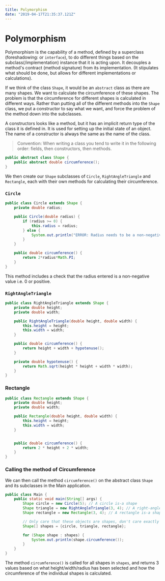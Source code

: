 ```yaml
---
title: Polymorphism
date: "2019-04-17T21:35:37.121Z"
---
```


# Polymorphism

Polymorphism is the capability of a method, defined by a superclass (foreshadowing: or `interface`), to do different things based on the subclass(/implementation) instance that it is acting upon. It decouples a method's contract (method signature) from its implementation. (It stipulates what should be done, but allows for different implementations or calculations).

If we think of the class `Shape`, it would be an `abstract` class as there are many shapes. We want to calculate the circumference of these shapes. The problem is that the circumference for different shapes is calculated in different ways. Rather than putting all of the different methods into the `Shape` class, we put a constructor to say what we want, and force the problem of the method down into the subclasses.

A constructors looks like a method, but it has an implicit return type of the class it is defined in. It is used for setting up the initial state of an object. The name of a constructor is always the same as the name of the class. 

> Convention: When writing a class you tend to write it in the following order: fields, then constructors, then methods.

``` java
public abstract class Shape {
    public abstract double circumference();
}
```

We then create our `Shape` subclasses of `Circle`, `RightAngleTriangle` and `Rectangle`, each with their own methods for calculating their circumference.

### `Circle`

``` java
public class Circle extends Shape {
    private double radius;

    public Circle(double radius) {
        if (radius >= 0) {
            this.radius = radius;
        } else {
            System.out.println("ERROR: Radius needs to be a non-negative value.");
        }
    }

    public double circumference() {
        return 2*radius*Math.PI;
    }
}
```

This method includes a check that the radius entered is a non-negative value i.e. 0 or positive.

### `RightAngleTriangle`

``` java
public class RightAngleTriangle extends Shape {
    private double height;
    private double width;

    public RightAngleTriangle(double height, double width) {
        this.height = height;
        this.width = width;
    }

    public double circumference() {
        return height + width + hypotenuse();
    }

    private double hypotenuse() {
        return Math.sqrt(height * height + width * width);
    }
}
```

### Rectangle

``` java
public class Rectangle extends Shape {
    private double height;
    private double width;

    public Rectangle(double height, double width) {
        this.height = height;
        this.width = width;
    }


    public double circumference() {
        return 2 * height + 2 * width;
    }
}
```

### Calling the method of Circumference

We can then call the method `circumference()` on the abstract class `Shape` and its subclasses in the Main application.

``` java
public class Main {
    public static void main(String[] args) {
        Shape circle = new Circle(5); // A circle is-a shape
        Shape triangle = new RightAngleTriangle(3, 4); // A right-angle triangle is-a shape
        Shape rectangle = new Rectangle(3, 4); // A rectangle is-a shape

        // Only care that these objects are shapes, don't care exactly which Shape they are
        Shape[] shapes = {circle, triangle, rectangle};

        for (Shape shape : shapes) {
            System.out.println(shape.circumference());
        }
    }
}
```

The method `circumference()` is called for all shapes in `shapes`, and returns 3 values based on what height/width/radius has been selected and how the circumference of the individual shapes is calculated.